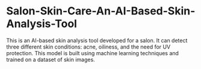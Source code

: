 # Salon-Skin-Care-An-AI-Based-Skin-Analysis-Tool
This is an AI-based skin analysis tool developed for a salon. It can detect three different skin conditions: acne, oiliness, and the need for UV protection. This model is built using machine learning techniques and trained on a dataset of skin images.
